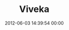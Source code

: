 ---
title: "Viveka"
date: 2012-06-03 14:39:54 00:00
permalink: /viveka
twitter: ""
likes: [703]
id: 842
gravatar: "http://www.gravatar.com/avatar/79f5a2cd57c68e9a7bd70afba65eed97"
---